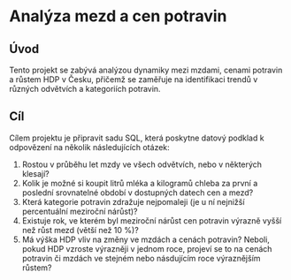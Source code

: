 # Analýza mezd a cen potravin

## Úvod 
Tento projekt se zabývá analýzou dynamiky mezi mzdami, cenami potravin a růstem HDP v Česku, přičemž se zaměřuje na identifikaci trendů v různých odvětvích a kategoriích potravin.

## Cíl
Cílem projektu je připravit sadu SQL, která poskytne datový podklad k odpovězení na několik následujících otázek:
   1. Rostou v průběhu let mzdy ve všech odvětvích, nebo v některých klesají?
   2. Kolik je možné si koupit litrů mléka a kilogramů chleba za první a poslední srovnatelné období v dostupných datech cen a mezd?
   3. Která kategorie potravin zdražuje nejpomaleji (je u ní nejnižší percentuální meziroční nárůst)?
   4. Existuje rok, ve kterém byl meziroční nárůst cen potravin výrazně vyšší než růst mezd (větší než 10 %)?
   5. Má výška HDP vliv na změny ve mzdách a cenách potravin? Neboli, pokud HDP vzroste výrazněji v jednom roce, projeví se to na cenách potravin či mzdách ve stejném nebo násdujícím roce výraznějším růstem?

